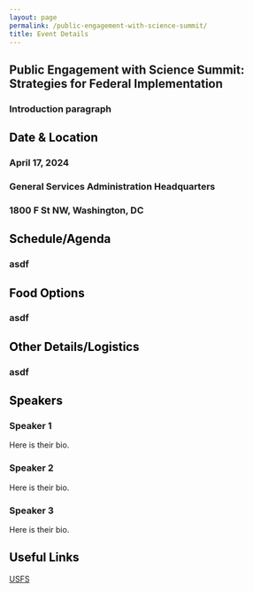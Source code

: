 ```yaml
---
layout: page
permalink: /public-engagement-with-science-summit/
title: Event Details
---
```


## Public Engagement with Science Summit: Strategies for Federal Implementation

### Introduction paragraph



## <span style="color:#000000">Date & Location</span>
### April 17, 2024<br>
### General Services Administration Headquarters<br>
### 1800 F St NW, Washington, DC


## <span style="color:#000000">Schedule/Agenda</span>
### asdf




## <span style="color:#000000">Food Options</span>
### asdf




## <span style="color:#000000">Other Details/Logistics</span>
### asdf




## <span style="color:#000000">Speakers</span>
### Speaker 1
  <p>Here is their bio.</p>

### Speaker 2
  <p>Here is their bio.</p>


### Speaker 3
  <p>Here is their bio.</p>




## <span style="color:#000000">Useful Links</span>

[USFS](https://www.citizenscience.gov/catalog/usfs)

